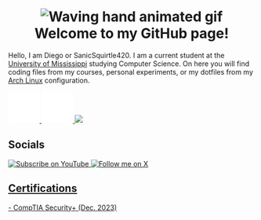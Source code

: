  <h1 align='center'>
    <img src='https://raw.githubusercontent.com/MartinHeinz/MartinHeinz/master/wave.gif' 
        alt='Waving hand animated gif'
        height='30px'
        width='30px' />
 Welcome to my GitHub page! </h1>

<p> Hello, I am Diego or SanicSquirtle420. I am a current student at the <a href="https://cs.olemiss.edu">University of Mississippi</a> studying Computer Science.
On here you will find coding files from my courses, personal experiments, or my dotfiles from my <a href="https://archlinux.org">Arch Linux</a> configuration. </p>

<a href="https://github.com/sanicsquirtle420/dotfiles/">
  <img src="https://raw.githubusercontent.com/sanicsquirtle420/sanicsquirtle420.github.io/refs/heads/main/assets/dotfiles64x64.png"/>
 </a>
  <a href="https://github.com/sanicsquirtle420/olemiss-code/">
  <img src = "https://raw.githubusercontent.com/sanicsquirtle420/sanicsquirtle420.github.io/refs/heads/main/assets/olemiss64x64.png"/>
 </a>

<img src="https://github-readme-stats.vercel.app/api/top-langs/?username=sanicsquirtle420&layout=compact&theme=dark">

<h2> Socials </h2>
 <div id="badges">
  <a href="https://youtube.com/sanicsquirtle420">
  <img src = "https://img.shields.io/badge/YouTube_@-SanicSquirtle420-red" alt="Subscribe on YouTube"/>
 </a>
  <a href="https://x.com/sanicsquirtle42">
  <img src = "https://img.shields.io/badge/X_@-SanicSquirtle42-black" alt="Follow me on X"/>
</div>

<h2> Certifications </h2>
- CompTIA Security+ (Dec. 2023)
<!---
sanicsquirtle420/sanicsquirtle420 is a ✨ special ✨ repository because its `README.md` (this file) appears on your GitHub profile.
You can click the Preview link to take a look at your changes.
--->
